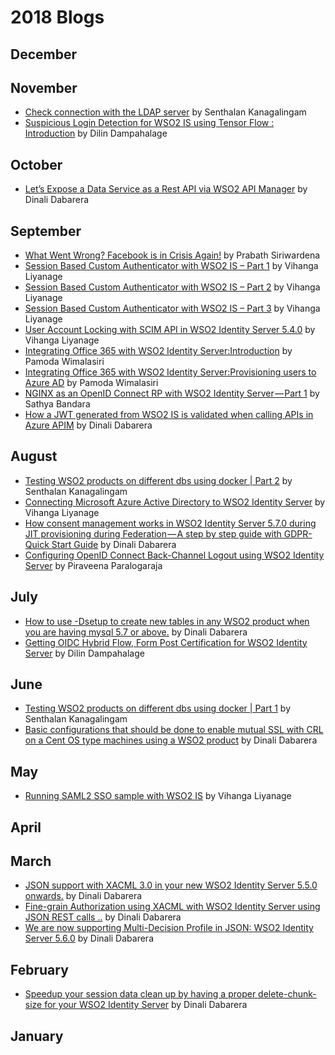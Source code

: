 # 2018 Blogs

## December
## November
* [Check connection with the LDAP server](https://medium.com/@senthalan/check-connection-with-the-ldap-server-60125b96615f) by Senthalan Kanagalingam
* [Suspicious Login Detection for WSO2 IS using Tensor Flow : Introduction](https://medium.com/@dilinlalindradampahalage/suspicious-login-detection-for-wso2-is-using-tensor-flow-introduction-a9070289fdd) by Dilin Dampahalage
## October
* [Let’s Expose a Data Service as a Rest API via WSO2 API Manager](https://medium.com/@gdrdabarera/lets-expose-a-data-service-as-a-rest-api-via-wso2-api-manager-f45f7bd9fc44) by Dinali Dabarera
## September
* [What Went Wrong? Facebook is in Crisis Again!](https://medium.facilelogin.com/what-went-wrong-d09b0dc24de4) by Prabath Siriwardena
* [Session Based Custom Authenticator with WSO2 IS – Part 1](https://everything1know.wordpress.com/2018/08/24/session-based-custom-authenticator-with-wso2-is-part-1) by Vihanga Liyanage
* [Session Based Custom Authenticator with WSO2 IS – Part 2](https://everything1know.wordpress.com/2018/08/28/session-based-custom-authenticator-with-wso2-is-part-2) by Vihanga Liyanage
* [Session Based Custom Authenticator with WSO2 IS – Part 3](https://everything1know.wordpress.com/2018/09/16/session-based-custom-authenticator-with-wso2-is-part-3) by Vihanga Liyanage
* [User Account Locking with SCIM API in WSO2 Identity Server 5.4.0](https://everything1know.wordpress.com/2018/09/17/user-account-locking-with-scim-api-in-wso2-identity-server-5-4-0/) by Vihanga Liyanage
* [Integrating Office 365 with WSO2 Identity Server:Introduction](https://medium.com/@pamodaaw/integrating-office-365-with-wso2-identity-server-fc360e29401e) by Pamoda Wimalasiri
* [Integrating Office 365 with WSO2 Identity Server:Provisioning users to Azure AD](https://medium.com/@pamodaaw/integrating-office-365-with-wso2-identity-server-b58a6b2f44a2) by Pamoda Wimalasiri
* [NGINX as an OpenID Connect RP with WSO2 Identity Server — Part 1](https://medium.com/@technospace/nginx-as-an-openid-connect-rp-with-wso2-identity-server-part-1-b9a63f9bef0a) by Sathya Bandara
* [How a JWT generated from WSO2 IS is validated when calling APIs in Azure APIM](https://medium.com/@gdrdabarera/how-a-jwt-generated-from-wso2-is-is-validated-when-calling-apis-in-azure-apim-183706328b1c) by Dinali Dabarera
## August
* [Testing WSO2 products on different dbs using docker | Part 2](https://medium.com/@senthalan/testing-wso2-products-on-different-dbs-using-docker-part-2-cda487a77284) by Senthalan Kanagalingam
* [Connecting Microsoft Azure Active Directory to WSO2 Identity Server](https://everything1know.wordpress.com/2018/08/15/connecting-microsoft-azure-ad-to-wso2-is/) by Vihanga Liyanage
* [How consent management works in WSO2 Identity Server 5.7.0 during JIT provisioning during Federation — A step by step guide with GDPR-Quick Start Guide](https://medium.com/@gdrdabarera/how-consent-management-works-in-wso2-identity-server-5-7-0-d54ad1867580) by Dinali Dabarera
* [Configuring OpenID Connect Back-Channel Logout using WSO2 Identity Server](https://medium.com/@piraveenaparalogarajah/configuring-openid-connect-back-channel-logout-using-wso2-identity-server-8c758310525f) 
by Piraveena Paralogaraja
## July
* [How to use -Dsetup to create new tables in any WSO2 product when you are having mysql 5.7 or above.](https://medium.com/@gdrdabarera/how-to-use-dsetup-to-create-new-tables-in-any-wso2-product-when-you-are-having-mysql-5-7-or-above-f2877adb1e05) by Dinali Dabarera
* [Getting OIDC Hybrid Flow, Form Post Certification for WSO2 Identity Server](https://medium.com/@dilinlalindradampahalage/getting-oidc-hybrid-flow-form-post-certification-for-wso2-identity-server-bf820880604c) by Dilin Dampahalage
## June
* [Testing WSO2 products on different dbs using docker | Part 1](https://medium.com/@senthalan/testing-wso2-products-on-different-dbs-using-docker-part-1-e02c8102e083) by Senthalan Kanagalingam
* [Basic configurations that should be done to enable mutual SSL with CRL on a Cent OS type machines using a WSO2 product](https://medium.com/@gdrdabarera/basic-configurations-that-should-be-done-to-enable-mutual-ssl-with-crl-on-a-cent-os-type-machines-4ca06a9954af) by Dinali Dabarera
## May
* [Running SAML2 SSO sample with WSO2 IS](https://everything1know.wordpress.com/2018/05/20/running-saml2-sso-sample-with-wso2-is/) by Vihanga Liyanage
## April
## March
* [JSON support with XACML 3.0 in your new WSO2 Identity Server 5.5.0 onwards.](https://medium.com/@gdrdabarera/json-support-with-xacml-3-0-in-your-new-wso2-identity-server-5-5-0-onwards-eb5295eceaa0) by Dinali Dabarera
* [Fine-grain Authorization using XACML with WSO2 Identity Server using JSON REST calls ..](https://medium.com/@gdrdabarera/fine-grain-authorization-using-xacml-with-wso2-identity-server-using-json-rest-calls-fda9b5c642df) by Dinali Dabarera
* [We are now supporting Multi-Decision Profile in JSON: WSO2 Identity Server 5.6.0](https://medium.com/@gdrdabarera/we-are-now-supporting-multi-decision-profile-in-json-8ddaba1fbed1) by Dinali Dabarera
## February
* [Speedup your session data clean up by having a proper delete-chunk-size for your WSO2 Identity Server](https://medium.com/@gdrdabarera/faster-your-session-data-clean-up-by-having-a-proper-delete-chunk-size-for-your-wso2-identity-e0415132a94e) by Dinali Dabarera
## January
